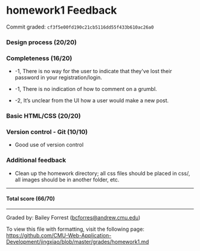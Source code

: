 homework1 Feedback
==================

Commit graded: `cf3f5e00fd190c21cb5116dd55f433b610ac26a0`

### Design process (20/20)

### Completeness (16/20)
+ -1, There is no way for the user to indicate that they've lost their password
    in your registration/login.

+ -1, There is no indication of how to comment on a grumbl.

+ -2, It’s unclear from the UI how a user would make a new post.

### Basic HTML/CSS (20/20)

### Version control - Git (10/10)
+ Good use of version control

### Additional feedback
+ Clean up the homework directory; all css files should be placed in css/, all
images should be in another folder, etc.

---

#### Total score (66/70)

---

Graded by: Bailey Forrest (bcforres@andrew.cmu.edu)

To view this file with formatting, visit the following page:
https://github.com/CMU-Web-Application-Development/jingxiao/blob/master/grades/homework1.md
